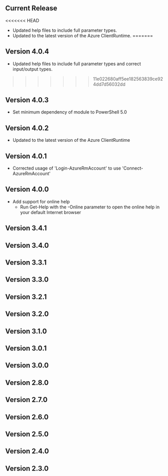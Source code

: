 <!--
    Please leave this section at the top of the change log.

    Changes for the current release should go under the section titled "Current Release", and should adhere to the following format:

    ## Current Release
    * Overview of change #1
        - Additional information about change #1
    * Overview of change #2
        - Additional information about change #2
        - Additional information about change #2
    * Overview of change #3
    * Overview of change #4
        - Additional information about change #4

    ## YYYY.MM.DD - Version X.Y.Z (Previous Release)
    * Overview of change #1
        - Additional information about change #1
-->
## Current Release
<<<<<<< HEAD
* Updated help files to include full parameter types.
* Updated to the latest version of the Azure ClientRuntime.
=======

## Version 4.0.4
* Updated help files to include full parameter types and correct input/output types.
>>>>>>> 11e022680aff5ee182563839ce924dd7d56032dd

## Version 4.0.3
* Set minimum dependency of module to PowerShell 5.0

## Version 4.0.2
* Updated to the latest version of the Azure ClientRuntime

## Version 4.0.1
* Corrected usage of 'Login-AzureRmAccount' to use 'Connect-AzureRmAccount'

## Version 4.0.0
* Add support for online help
    - Run Get-Help with the -Online parameter to open the online help in your default Internet browser

## Version 3.4.1

## Version 3.4.0

## Version 3.3.1

## Version 3.3.0

## Version 3.2.1

## Version 3.2.0

## Version 3.1.0

## Version 3.0.1

## Version 3.0.0

## Version 2.8.0

## Version 2.7.0

## Version 2.6.0

## Version 2.5.0

## Version 2.4.0

## Version 2.3.0

